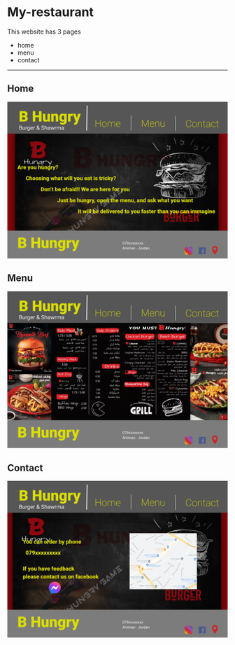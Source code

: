 # My-restaurant

This website has 3 pages
- home
- menu
- contact

---

## Home
![home page](pics/home.png)

## Menu
![Menu page](pics/menu.png)

## Contact
![Contact page](pics/contact.png)